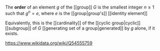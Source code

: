 The **order** of an element $g$ of the [[group]] $G$ is the smallest integer $n \geq 1$ such that $g^n = e$, where $e$ is the [[group|group's]] [[identity element]]

Equivalently, this is the [[cardinality]] of the [[cyclic group|cyclic]] [[subgroup]] of $G$ [[generating set of a group|generated]] by $g$ alone, if it exists.

https://www.wikidata.org/wiki/Q54555759